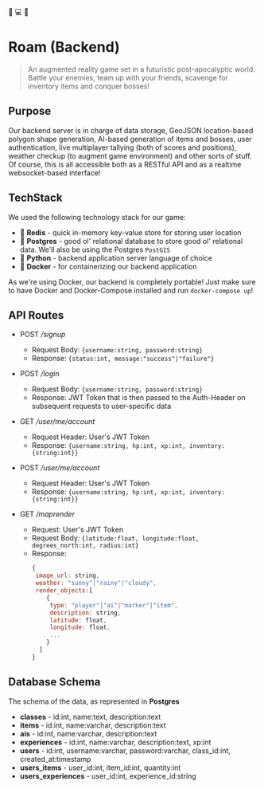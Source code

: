 :rotating_light: :computer: :rotating_light:
# Roam (Backend)
> An augmented reality game set in a futuristic post-apocalyptic world. Battle your enemies, team up with your friends, scavenge for inventory items and conquer bosses!

## Purpose
Our backend server is in charge of data storage, GeoJSON location-based polygon shape generation, AI-based generation of items and bosses, user authentication, live multiplayer tallying (both of scores and positions), weather checkup (to augment game environment) and other sorts of stuff. Of course, this is all accessible both as a RESTful API and as a realtime websocket-based interface!

## TechStack
We used the following technology stack for our game:
* :baggage_claim: **Redis** - quick in-memory key-value store for storing user location
* :baggage_claim: **Postgres** - good ol' relational database to store good ol' relational data. We'll also be using the Postgres `PostGIS` 
* :snake: **Python** - backend application server language of choice
* :whale: **Docker** - for containerizing our backend application

As we're using Docker, our backend is completely portable! Just make sure to have Docker and Docker-Compose installed and run `docker-compose up`!

## API Routes

* POST _/signup_
  * Request Body: `{username:string, password:string}` 
  * Response: `{status:int, message:"success"|"failure"}`
* POST _/login_
  * Request Body: `{username:string, password:string}`
  * Response: JWT Token that is then passed to the Auth-Header on subsequent requests to user-specific data

* GET _/user/me/account_
  * Request Header: User's JWT Token
  * Response: `{username:string, hp:int, xp:int, inventory:{string:int}}` 
* POST _/user/me/account_
  * Request Header: User's JWT Token
  * Response: `{username:string, hp:int, xp:int, inventory:{string:int}}`

* GET _/maprender_
  * Request: User's JWT Token 
  * Request Body: `{latitude:float, longitude:float, degrees_north:int, radius:int}`
  * Response: 
	```javascript
    {
     image_url: string, 
     weather: "sunny"|"rainy"|"cloudy", 
     render_objects:[
    	{
         type: "player"|"ai"|"marker"|"item", 
         description: string, 
         latitude: float,
         longitude: float,
         ...
        }
      ]
    }
   	```
 
## Database Schema
The schema of the data, as represented in **Postgres**
* **classes** - id:int, name:text, description:text
* **items** - id:int, name:varchar, description:text
* **ais** - id:int, name:varchar, description:text
* **experiences** - id:int, name:varchar, description:text, xp:int
* **users** - id:int, username:varchar, password:varchar, class_id:int, created_at:timestamp
* **users_items** - user_id:int, item_id:int, quantity:int
* **users_experiences** - user_id:int, experience_id:string
